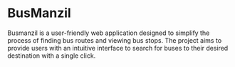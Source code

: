 # BusManzil
Busmanzil is a user-friendly web application designed to simplify the process of finding bus routes and viewing bus stops. The project aims to provide users with an intuitive interface to search for buses to their desired destination with a single click.
